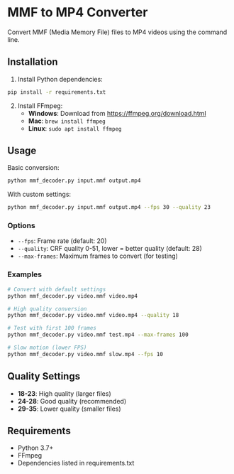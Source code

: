 # MMF to MP4 Converter

Convert MMF (Media Memory File) files to MP4 videos using the command line.

## Installation

1. Install Python dependencies:
```bash
pip install -r requirements.txt
```

2. Install FFmpeg:
   - **Windows**: Download from https://ffmpeg.org/download.html
   - **Mac**: `brew install ffmpeg`
   - **Linux**: `sudo apt install ffmpeg`

## Usage

Basic conversion:
```bash
python mmf_decoder.py input.mmf output.mp4
```

With custom settings:
```bash
python mmf_decoder.py input.mmf output.mp4 --fps 30 --quality 23
```

### Options

- `--fps`: Frame rate (default: 20)
- `--quality`: CRF quality 0-51, lower = better quality (default: 28)
- `--max-frames`: Maximum frames to convert (for testing)

### Examples

```bash
# Convert with default settings
python mmf_decoder.py video.mmf video.mp4

# High quality conversion
python mmf_decoder.py video.mmf video.mp4 --quality 18

# Test with first 100 frames
python mmf_decoder.py video.mmf test.mp4 --max-frames 100

# Slow motion (lower FPS)
python mmf_decoder.py video.mmf slow.mp4 --fps 10
```

## Quality Settings

- **18-23**: High quality (larger files)
- **24-28**: Good quality (recommended)
- **29-35**: Lower quality (smaller files)

## Requirements

- Python 3.7+
- FFmpeg
- Dependencies listed in requirements.txt

